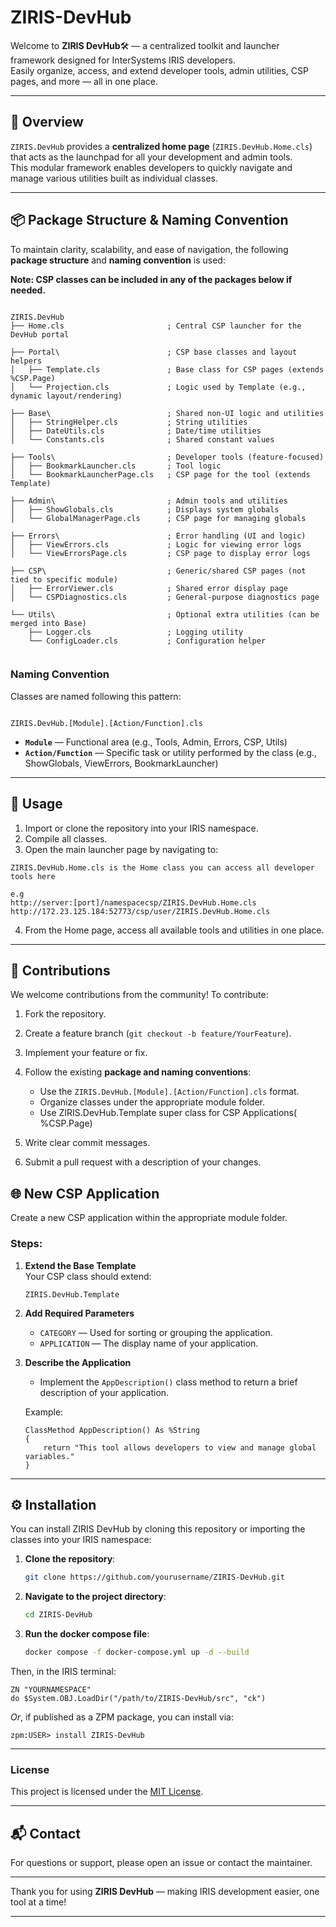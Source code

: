 # ZIRIS-DevHub
Welcome to **ZIRIS DevHub**🛠️ — a centralized toolkit and launcher framework designed for InterSystems IRIS developers.  
Easily organize, access, and extend developer tools, admin utilities, CSP pages, and more — all in one place.

---

## 🚀 Overview

`ZIRIS.DevHub` provides a **centralized home page** (`ZIRIS.DevHub.Home.cls`) that acts as the launchpad for all your development and admin tools.  
This modular framework enables developers to quickly navigate and manage various utilities built as individual classes.

---

## 📦 Package Structure & Naming Convention

To maintain clarity, scalability, and ease of navigation, the following **package structure** and **naming convention** is used:

<b>Note: CSP classes can be included in any of the packages below if needed.</b>
```

ZIRIS.DevHub
├── Home.cls                       ; Central CSP launcher for the DevHub portal

├── Portal\                        ; CSP base classes and layout helpers
│   ├── Template.cls               ; Base class for CSP pages (extends %CSP.Page)
│   └── Projection.cls             ; Logic used by Template (e.g., dynamic layout/rendering)

├── Base\                          ; Shared non-UI logic and utilities
│   ├── StringHelper.cls           ; String utilities
│   ├── DateUtils.cls              ; Date/time utilities
│   └── Constants.cls              ; Shared constant values

├── Tools\                         ; Developer tools (feature-focused)
│   ├── BookmarkLauncher.cls       ; Tool logic
│   └── BookmarkLauncherPage.cls   ; CSP page for the tool (extends Template)

├── Admin\                         ; Admin tools and utilities
│   ├── ShowGlobals.cls            ; Displays system globals
│   └── GlobalManagerPage.cls      ; CSP page for managing globals

├── Errors\                        ; Error handling (UI and logic)
│   ├── ViewErrors.cls             ; Logic for viewing error logs
│   └── ViewErrorsPage.cls         ; CSP page to display error logs

├── CSP\                           ; Generic/shared CSP pages (not tied to specific module)
│   ├── ErrorViewer.cls            ; Shared error display page
│   └── CSPDiagnostics.cls         ; General-purpose diagnostics page

└── Utils\                         ; Optional extra utilities (can be merged into Base)
    ├── Logger.cls                 ; Logging utility
    └── ConfigLoader.cls           ; Configuration helper


```

### Naming Convention

Classes are named following this pattern:

```

ZIRIS.DevHub.[Module].[Action/Function].cls

````

- **`Module`** — Functional area (e.g., Tools, Admin, Errors, CSP, Utils)  
- **`Action/Function`** — Specific task or utility performed by the class (e.g., ShowGlobals, ViewErrors, BookmarkLauncher)

---

## 📖 Usage

1. Import or clone the repository into your IRIS namespace.
2. Compile all classes.
3. Open the main launcher page by navigating to:

```CSP
ZIRIS.DevHub.Home.cls is the Home class you can access all developer tools here

e.g
http://server:[port]/namespacecsp/ZIRIS.DevHub.Home.cls
http://172.23.125.184:52773/csp/user/ZIRIS.DevHub.Home.cls
````

4. From the Home page, access all available tools and utilities in one place.

---

## 🤝 Contributions

We welcome contributions from the community! To contribute:

1. Fork the repository.
2. Create a feature branch (`git checkout -b feature/YourFeature`).
3. Implement your feature or fix.
4. Follow the existing **package and naming conventions**:

   * Use the `ZIRIS.DevHub.[Module].[Action/Function].cls` format.
   * Organize classes under the appropriate module folder.
   * Use ZIRIS.DevHub.Template super class for CSP Applications( %CSP.Page)
5. Write clear commit messages.
6. Submit a pull request with a description of your changes.

## 🌐 New CSP Application

Create a new CSP application within the appropriate module folder.

### Steps:

1. **Extend the Base Template**  
   Your CSP class should extend:  
   ```objectscript
   ZIRIS.DevHub.Template

2. **Add Required Parameters**

   * `CATEGORY` — Used for sorting or grouping the application.
   * `APPLICATION` — The display name of your application.

3. **Describe the Application**

   * Implement the `AppDescription()` class method to return a brief description of your application.

   Example:

   ```objectscript
   ClassMethod AppDescription() As %String
   {
       return "This tool allows developers to view and manage global variables."
   }
   ```


---

## ⚙️ Installation

You can install ZIRIS DevHub by cloning this repository or importing the classes into your IRIS namespace:
1. **Clone the repository**:
   ```bash
   git clone https://github.com/yourusername/ZIRIS-DevHub.git
2. **Navigate to the project directory**:

   ```bash
   cd ZIRIS-DevHub
   ```

3. **Run the docker compose file**:

   ```bash
   docker compose -f docker-compose.yml up -d --build
   ```

Then, in the IRIS terminal:

```objectscript
ZN "YOURNAMESPACE"
do $System.OBJ.LoadDir("/path/to/ZIRIS-DevHub/src", "ck")
```

*Or*, if published as a ZPM package, you can install via:

```objectscript
zpm:USER> install ZIRIS-DevHub
```

---

### License

This project is licensed under the [MIT License](LICENSE).

---

## 📬 Contact

For questions or support, please open an issue or contact the maintainer.

---
Thank you for using **ZIRIS DevHub** — making IRIS development easier, one tool at a time!

---
